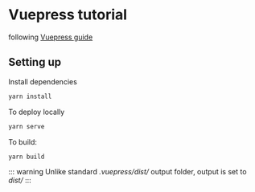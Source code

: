 # Vuepress tutorial

following [Vuepress guide](https://vuepress.vuejs.org/guide/)

## Setting up

Install dependencies

```sh
yarn install
```

To deploy locally

```sh
yarn serve
```

To build:

```sh
yarn build
```

::: warning
Unlike standard _.vuepress/dist/_ output folder, output is set to _dist/_
:::
